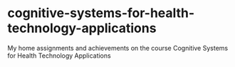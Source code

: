 # cognitive-systems-for-health-technology-applications
My home assignments and achievements on the course Cognitive Systems for Health Technology Applications
